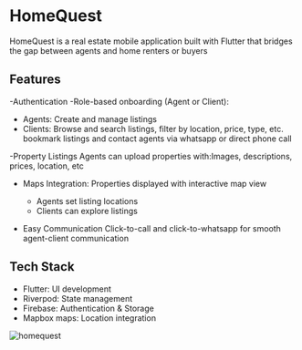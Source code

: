 # HomeQuest

HomeQuest is a real estate mobile application built with Flutter that bridges the gap between agents and home renters or buyers

## Features
-Authentication
-Role-based onboarding (Agent or Client):
  - Agents: Create and manage listings
  - Clients: Browse and search listings, filter by location, price, type, etc. bookmark listings and contact agents via whatsapp or direct phone call

-Property Listings
Agents can upload properties with:Images, descriptions, prices, location, etc

- Maps Integration: 
  Properties displayed with interactive map view
  - Agents set listing locations
  - Clients can explore listings

- Easy Communication
Click-to-call and click-to-whatsapp for smooth agent-client communication

## Tech Stack
- Flutter: UI development
- Riverpod: State management
- Firebase: Authentication & Storage
- Mapbox maps: Location integration

![homequest](https://github.com/user-attachments/assets/cfce82b7-fb67-4541-a19e-20ff0d0d591a)
